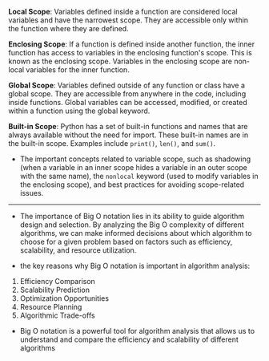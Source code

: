 

**Local Scope**: Variables defined inside a function are considered local variables and have the narrowest scope. They are accessible only within the function where they are defined.

**Enclosing Scope**: If a function is defined inside another function, the inner function has access to variables in the enclosing function's scope. This is known as the enclosing scope. Variables in the enclosing scope are non-local variables for the inner function.

**Global Scope**: Variables defined outside of any function or class have a global scope. They are accessible from anywhere in the code, including inside functions. Global variables can be accessed, modified, or created within a function using the global keyword.

**Built-in Scope**: Python has a set of built-in functions and names that are always available without the need for import. These built-in names are in the built-in scope. Examples include `print()`, `len()`, and `sum()`.

* The important concepts related to variable scope, such as shadowing (when a variable in an inner scope hides a variable in an outer scope with the same name), the `nonlocal` keyword (used to modify variables in the enclosing scope), and best practices for avoiding scope-related issues.

---
* The importance of Big O notation lies in its ability to guide algorithm design and selection. By analyzing the Big O complexity of different algorithms, we can make informed decisions about which algorithm to choose for a given problem based on factors such as efficiency, scalability, and resource utilization.

* the key reasons why Big O notation is important in algorithm analysis:
<ol>
<li>Efficiency Comparison</li>
<li>Scalability Prediction</li>
<li>Optimization Opportunities</li>
<li>Resource Planning</li>
<li>Algorithmic Trade-offs</li>
</ol>

* Big O notation is a powerful tool for algorithm analysis that allows us to understand and compare the efficiency and scalability of different algorithms